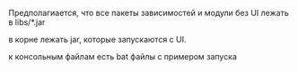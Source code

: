 Предполагиается, что все пакеты  зависимостей и модули без UI лежать в libs/*.jar

в корне лежать jar, которые запускаются с UI.

к консольным файлам есть bat файлы с примером запуска